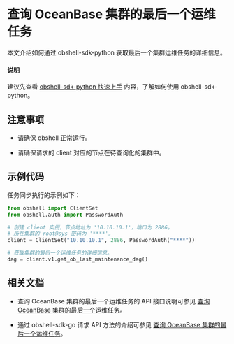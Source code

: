 # 查询 OceanBase 集群的最后一个运维任务

本文介绍如何通过 obshell-sdk-python 获取最后一个集群运维任务的详细信息。

<main id="notice" type='explain'>
  <h4>说明</h4>
  <p>建议先查看 <a href='../100.quickstart-of-python.md'>obshell-sdk-python 快速上手</a> 内容，了解如何使用 obshell-sdk-python。</p>
</main>

## 注意事项

* 请确保 obshell 正常运行。

* 请确保请求的 client 对应的节点在待查询化的集群中。

## 示例代码

任务同步执行的示例如下：

```python
from obshell import ClientSet
from obshell.auth import PasswordAuth

# 创建 client 实例，节点地址为 '10.10.10.1'，端口为 2886。
# 所在集群的 root@sys 密码为 '****'。
client = ClientSet("10.10.10.1", 2886, PasswordAuth("****"))

# 获取集群的最后一个运维任务的详细信息。
dag = client.v1.get_ob_last_maintenance_dag()
```

## 相关文档

* 查询 OceanBase 集群的最后一个运维任务的 API 接口说明可参见 [查询 OceanBase 集群的最后一个运维任务](../../../400.obshell-api-reference/1000.task-management/2600.get-oceanbase-last-o-m-task.md)。

* 通过 obshell-sdk-go 请求 API 方法的介绍可参见 [查询 OceanBase 集群的最后一个运维任务](../../200.go/1000.task-management/2600.get-oceanbase-last-o-m-task-of-go.md)。
